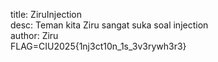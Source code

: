 title: ZiruInjection<br/>
desc: Teman kita Ziru sangat suka soal injection<br/>
author: Ziru<br/>
FLAG=CIU2025{1nj3ct10n_1s_3v3rywh3r3}